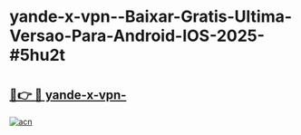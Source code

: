 # yande-x-vpn--Baixar-Gratis-Ultima-Versao-Para-Android-IOS-2025-#5hu2t

# <h2><a href="https://ainizakaria.my?title=yande-x-vpn-&ref=24M">🔗👉 🔴 yande-x-vpn-</a></h2>

[![acn](https://github.com/user-attachments/assets/0f9c940e-d8b0-45ae-aac7-cd30a18b3e1c)](https://ainizakaria.my?title=yande-x-vpn-&ref=24M)

